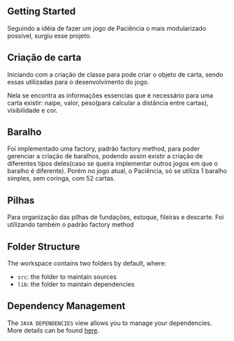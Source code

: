 ## Getting Started

Seguindo a idéia de fazer um jogo de Paciência o mais modularizado possível, surgiu esse projeto.

## Criação de carta

Iniciando com a criação de classe para pode criar o objeto de carta, sendo essas utilizadas para o desenvolvimento do jogo.

Nela se encontra as informações essencias que é necessário para uma carta existir: naipe, valor, peso(para calcular a
distância entre cartas), vísibilidade e cor.

## Baralho

Foi implementado uma factory, padrão factory method, para poder gerenciar a criação de baralhos, podendo assim existir a
criação de diferentes tipos deles(caso se queira implementar outros jogos em que o baralho é diferente). Porém no jogo atual,
o Paciência, só se utiliza 1 baralho simples, sem coringa, com 52 cartas.

## Pilhas

Para organização das pilhas de fundações, estoque, fileiras e descarte. Foi utilizando também o padrão factory method

## Folder Structure

The workspace contains two folders by default, where:

- `src`: the folder to maintain sources
- `lib`: the folder to maintain dependencies

## Dependency Management

The `JAVA DEPENDENCIES` view allows you to manage your dependencies. More details can be found [here](https://github.com/microsoft/vscode-java-pack/blob/master/release-notes/v0.9.0.md#work-with-jar-files-directly).
